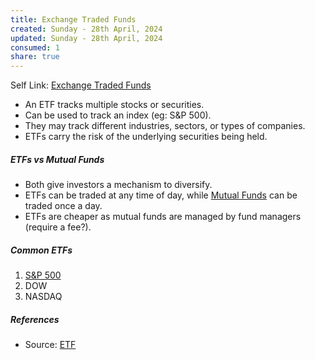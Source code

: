 ```yaml
---
title: Exchange Traded Funds
created: Sunday - 28th April, 2024
updated: Sunday - 28th April, 2024
consumed: 1
share: true
---
```


Self Link: [Exchange Traded Funds](Exchange%20Traded%20Funds.md)

* An ETF tracks multiple stocks or securities.
* Can be used to track an index (eg: S&P 500).
* They may track different industries, sectors, or types of companies.
* ETFs carry the risk of the underlying securities being held.

##### ETFs vs Mutual Funds

* Both give investors a mechanism to diversify.
* ETFs can be traded at any time of day, while [Mutual Funds](./Mutual%20Funds.md) can be traded once a day.
* ETFs are cheaper as mutual funds are managed by fund managers (require a fee?).

##### Common ETFs

1. [S&P 500](./S&P%20500.md)
1. DOW
1. NASDAQ

##### References

* Source: [ETF](https://learn.robinhood.com/articles/QkpPOCYYd2fMe76837dvG/what-is-an-exchange-traded-fund/)
